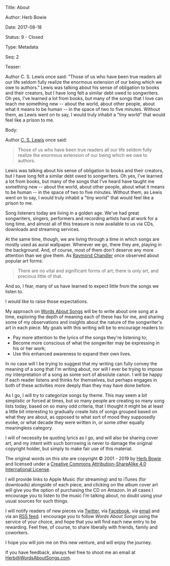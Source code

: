 Title:  About

Author: Herb Bowie

Date:   2017-08-18

Status: 9 - Closed

Type:   Metadata

Seq:    2

Teaser: 

Author C. S. Lewis once said: "Those of us who have been true readers all our life seldom fully realize the enormous extension of our being which we owe to authors."  Lewis was talking about his sense of obligation to books and their creators, but I have long felt a similar debt owed to songwriters. Oh yes, I've learned a lot from books, but many of the songs that I love can teach me something new -- about the world, about other people, about what it means to be human --  in the space of two to five minutes. Without them, as Lewis went on to say, I would truly inhabit a "tiny world" that would feel like a prison to me. 

Body:   
 
Author [C. S. Lewis](http://en.wikipedia.org/wiki/C._S._Lewis) once said:

> Those of us who have been true readers all our life seldom fully realize the enormous extension of our being which we owe to authors. 

Lewis was talking about his sense of obligation to books and their creators, but I have long felt a similar debt owed to songwriters. Oh yes, I've learned a lot from books, but many of the songs that I've heard have taught me something new -- about the world, about other people, about what it means to be human --  in the space of two to five minutes. Without them, as Lewis went on to say, I would truly inhabit a "tiny world" that would feel like a prison to me. 

Song listeners today are living in a golden age. We've had great songwriters, singers, performers and recording artists hard at work for a long time, and almost all of this treasure is now available to us via CDs, downloads and streaming services. 

At the same time, though, we are living through a time in which songs are mostly used as aural wallpaper. Wherever we go, there they are, playing in the background. And, of course, most of them don't deserve any more attention than we give them. As [Raymond Chandler](http://en.wikipedia.org/wiki/Raymond_Chandler) once observed about popular art forms:

> There are no vital and significant forms of art; there is only art, and precious little of that. 

And so, I fear, many of us have learned to expect little from the songs we listen to. 

I would like to raise those expectations. 

My approach on [Words About Songs](http://www.wordsaboutsongs.com) will be to write about one song at a time, exploring the depth of meaning each of these has for me, and sharing some of my observations and insights about the nature of the songwriter's art in each piece. My goals with this writing will be to encourage readers to:

* Pay more attention to the lyrics of the songs they're listening to;
* Become more conscious of what the songwriter may be expressing in his or her work;
* Use this enhanced awareness to expand their own lives.

In no case will I be trying to suggest that my writing can fully convey the meaning of a song that I'm writing about, nor will I ever be trying to impose my interpretation of a song as some sort of absolute canon. I will be happy if each reader listens and thinks for themselves, but perhaps engages in both of these activities more deeply than they may have done before. 

As I go, I will try to categorize songs by theme. This may seem a bit simplistic or forced at times, but so many people are creating so many song lists today, based on so many odd criteria, that I thought it might be at least a little bit interesting to gradually create lists of songs grouped based on what they are about, as opposed to what sort of mood they supposedly evoke, or what decade they were written in, or some other equally meaningless category. 

I will of necessity be quoting lyrics as I go, and will also be sharing cover art, and my intent with such borrowing is never to damage the original copyright holder, but simply to make fair use of this material. 

The original words on this site are copyright &copy; 2001 - 2019 by [Herb Bowie](http://www.herbbowie.com) and licensed under a [Creative Commons Attribution-ShareAlike 4.0 International License](http://creativecommons.org/licenses/by-sa/4.0/). 

I will provide links to Apple Music (for streaming) and to iTunes (for downloads) alongside of each piece, and clicking on the album cover art will give you the option of purchasing the CD on Amazon. In all cases I encourage you to listen to the music I'm talking about, no doubt using your usual sources for such things. 

I will notify readers of new pieces via [Twitter](https://twitter.com/WordsAboutSongs), via [Facebook](https://www.facebook.com/WordsAboutSongs/), via [email](e-mail.html) and via an [RSS feed](rss.xml). I encourage you to follow *Words About Songs* using the service of your choice, and hope that you will find each new entry to be rewarding. Feel free, of course, to share liberally with friends, family and coworkers. 

I hope you will join me on this new venture, and will enjoy the journey. 

If you have feedback, always feel free to shoot me an email at [Herb@WordsAboutSongs.com](mailto:herb@wordsaboutsongs.com). 


